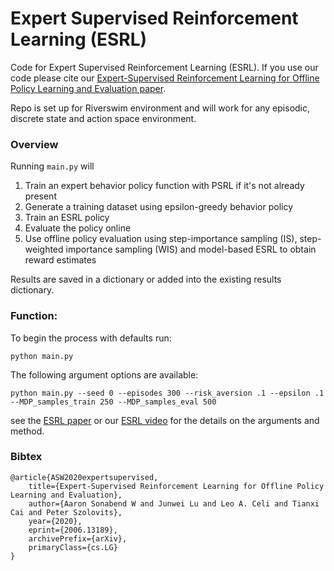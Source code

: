 # Expert Supervised Reinforcement Learning (ESRL)

Code for Expert Supervised Reinforcement Learning (ESRL). If you use our code please cite our [Expert-Supervised Reinforcement Learning for Offline Policy Learning and Evaluation paper](https://arxiv.org/abs/2006.13189).

Repo is set up for Riverswim environment and will work for any episodic, discrete state and action space environment. 

### Overview

Running `main.py` will 

1) Train an expert behavior policy function with PSRL if it's not already present
2) Generate a training dataset using epsilon-greedy behavior policy
3) Train an ESRL policy
4) Evaluate the policy online 
5) Use offline policy evaluation using step-importance sampling (IS), step-weighted importance sampling (WIS) and model-based ESRL to obtain reward estimates

Results are saved in a dictionary or added into the existing results dictionary.

### Function:

To begin the process with defaults run:
```
python main.py
```
The following argument options are available:
```
python main.py --seed 0 --episodes 300 --risk_aversion .1 --epsilon .1 --MDP_samples_train 250 --MDP_samples_eval 500
```
see the [ESRL paper](https://arxiv.org/abs/2006.13189) or our [ESRL video](https://www.youtube.com/watch?v=2f9h1kjfdCM&t=12s) for the details on the arguments and method.

### Bibtex

```
@article{ASW2020expertsupervised,
    title={Expert-Supervised Reinforcement Learning for Offline Policy Learning and Evaluation},
    author={Aaron Sonabend W and Junwei Lu and Leo A. Celi and Tianxi Cai and Peter Szolovits},
    year={2020},
    eprint={2006.13189},
    archivePrefix={arXiv},
    primaryClass={cs.LG}
}
```